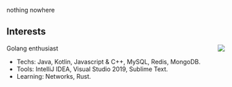 nothing nowhere

## Interests

<img align='right' src="https://github-readme-stats.vercel.app/api?username=destroyednicko&show_icons=true&theme=material-palenight&count_private=true">

Golang enthusiast
- Techs: Java, Kotlin, Javascript & C++, MySQL, Redis, MongoDB.
- Tools: IntelliJ IDEA, Visual Studio 2019, Sublime Text.
- Learning: Networks, Rust.
